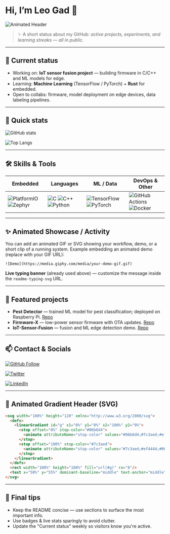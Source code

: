 # Hi, I’m **Leo Gad** 👋

![Animated Header](https://readme-typing-svg.demolab.com?font=Fira+Code&weight=600&size=28&pause=2000&color=2b6cb0&background=ffffff00&width=800&lines=Hi!+I'm+Leo+Gad.;Embedded+Systems+•+IoT+•+ML+Learner;Open+Source+Enthusiast)

> ✨ A short status about my GitHub: *active projects, experiments, and learning streaks — all in public.*

---

## 🔭 Current status

- Working on: **IoT sensor fusion project** — building firmware in C/C++ and ML models for edge. 
- Learning: **Machine Learning** (TensorFlow / PyTorch) + **Rust** for embedded. 
- Open to collabs: firmware, model deployment on edge devices, data labeling pipelines.

---

## 🚀 Quick stats

![GitHub stats](https://github-readme-stats.vercel.app/api?username=leo-gad123&show_icons=true&theme=radical&count_private=true)

![Top Langs](https://github-readme-stats.vercel.app/api/top-langs/?username=leo-gad123&layout=compact&theme=radical)

---

## 🛠️ Skills & Tools

| Embedded | Languages | ML / Data | DevOps & Other |
|---|---|---|---|
| ![PlatformIO](https://img.shields.io/badge/PlatformIO-2D3E50?style=for-the-badge) ![Zephyr](https://img.shields.io/badge/Zephyr-000000?style=for-the-badge) | ![C](https://img.shields.io/badge/C-555555?style=for-the-badge) ![C++](https://img.shields.io/badge/C%2B%2B-00599C?style=for-the-badge) ![Python](https://img.shields.io/badge/Python-3776AB?style=for-the-badge) | ![TensorFlow](https://img.shields.io/badge/TensorFlow-FF6F00?style=for-the-badge) ![PyTorch](https://img.shields.io/badge/PyTorch-ee4c2c?style=for-the-badge) | ![GitHub Actions](https://img.shields.io/badge/GH_Actions-2088FF?style=for-the-badge) ![Docker](https://img.shields.io/badge/Docker-2496ED?style=for-the-badge) |

---

## ✨ Animated Showcase / Activity

You can add an animated GIF or SVG showing your workflow, demo, or a short clip of a running system. Example embedding an animated demo (replace with your GIF URL):

`![Demo](https://media.giphy.com/media/your-demo-gif.gif)`

**Live typing banner** (already used above) — customize the message inside the `readme-typing-svg` URL.

---

## 📂 Featured projects

- **Pest Detector** — trained ML model for pest classification; deployed on Raspberry Pi. [Repo](https://github.com/leo-gad123/Pest_detector_trained_model)
- **Firmware-X** — low-power sensor firmware with OTA updates. [Repo](https://github.com/leo-gad123/firmware-x)
- **IoT-Sensor-Fusion** — fusion and ML edge detection demo. [Repo](https://github.com/leo-gad123/iot-sensor-fusion)

---

## 📫 Contact & Socials

[![GitHub Follow](https://img.shields.io/badge/Follow-@leo--gad123-181717?style=for-the-badge&logo=github)](https://github.com/leo-gad123)

[![Twitter](https://img.shields.io/badge/Twitter-@leo--gad123-1DA1F2?style=for-the-badge&logo=twitter)](https://twitter.com/leo-gad123)

[![LinkedIn](https://img.shields.io/badge/LinkedIn-Connect-blue?style=for-the-badge&logo=linkedin)](https://linkedin.com/in/leo-gad123)

---

## 🧭 Animated Gradient Header (SVG)

```html
<svg width="100%" height="120" xmlns="http://www.w3.org/2000/svg">
  <defs>
    <linearGradient id="g" x1="0%" y1="0%" x2="100%" y2="0%">
      <stop offset="0%" stop-color="#06b6d4">
        <animate attributeName="stop-color" values="#06b6d4;#7c3aed;#ef4444;#06b6d4" dur="8s" repeatCount="indefinite"/>
      </stop>
      <stop offset="100%" stop-color="#7c3aed">
        <animate attributeName="stop-color" values="#7c3aed;#ef4444;#06b6d4;#7c3aed" dur="8s" repeatCount="indefinite"/>
      </stop>
    </linearGradient>
  </defs>
  <rect width="100%" height="100%" fill="url(#g)" rx="8"/>
  <text x="50%" y="55%" dominant-baseline="middle" text-anchor="middle" font-family="Fira Code, monospace" font-size="28" fill="#ffffff">Leo Gad — Active Developer</text>
</svg>
```

---

## 🎯 Final tips

- Keep the README concise — use sections to surface the most important info.
- Use badges & live stats sparingly to avoid clutter.
- Update the "Current status" weekly so visitors know you're active.

